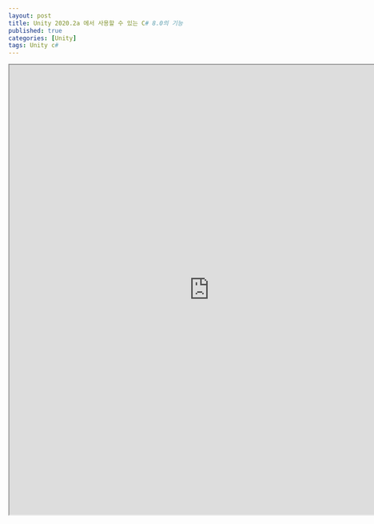 ```yaml
---
layout: post
title: Unity 2020.2a 에서 사용할 수 있는 C# 8.0의 기능
published: true
categories: [Unity]
tags: Unity c# 
---
```

<iframe width="800" height="900" src="https://docs.google.com/document/d/e/2PACX-1vQNGF9opKMiQtGeFJXdbmG_zgUFfe5oyFA6b2Z6ApYXdFceT7wIEskpIvRcpyXqs6xuPz_0rkL-ceRH/pub?embedded=true"></iframe>    
  
  